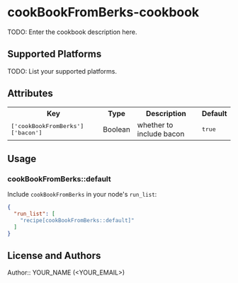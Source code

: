 # cookBookFromBerks-cookbook

TODO: Enter the cookbook description here.

## Supported Platforms

TODO: List your supported platforms.

## Attributes

<table>
  <tr>
    <th>Key</th>
    <th>Type</th>
    <th>Description</th>
    <th>Default</th>
  </tr>
  <tr>
    <td><tt>['cookBookFromBerks']['bacon']</tt></td>
    <td>Boolean</td>
    <td>whether to include bacon</td>
    <td><tt>true</tt></td>
  </tr>
</table>

## Usage

### cookBookFromBerks::default

Include `cookBookFromBerks` in your node's `run_list`:

```json
{
  "run_list": [
    "recipe[cookBookFromBerks::default]"
  ]
}
```

## License and Authors

Author:: YOUR_NAME (<YOUR_EMAIL>)
